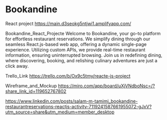 # Bookandine
React project
https://main.d3seokg5ntjwi1.amplifyapp.com/

Bookandine_React_Projecte
Welcome to Bookandine, your go-to platform for effortless restaurant reservations. We simplify dining through our seamless React.js-based web app, offering a dynamic single-page experience. Utilizing custom APIs, we provide real-time restaurant information, ensuring uninterrupted browsing. Join us in redefining dining, where discovering, booking, and relishing culinary adventures are just a click away.

Trello_Link
https://trello.com/b/Ox9c5tmy/reacte-js-project

Wireframe_and_Mockup
https://miro.com/app/board/uXjVNdboNsc=/?share_link_id=119652767802

https://www.linkedin.com/posts/salam-m-tamimi_bookandine-restaurantreservations-reactjs-activity-7119241587661955072-gJxV?utm_source=share&utm_medium=member_desktop
